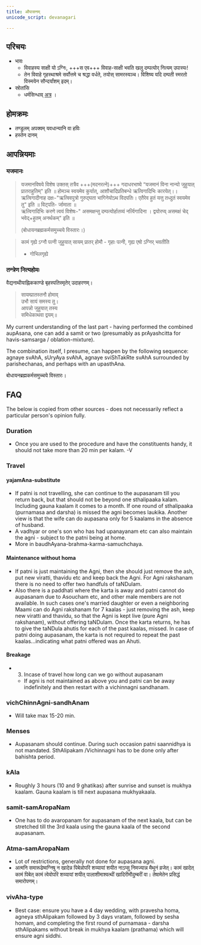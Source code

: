 ```yaml
---
title: औपासनम्
unicode_script: devanagari

---
```

## परिचयः
- भावः
  - विवाहस्य साक्षी यो ऽग्निः, +++स एव+++ विवाह-साक्षी भवति खलु दम्पत्योर् नित्यम् उपास्यः!
  - तेन विवाहे गृहस्थाश्रमे सर्वोत्तमे च श्रद्धा वर्धते, तयोस् सामरस्यञ्च। विशिष्य यदि दम्पती स्मरतो विस्मयेन सौन्दर्यांशम् इदम्।
- स्रोतांसि
  - धर्मसिन्धाव् [अत्र](https://archive.org/details/DHARMASINDHU/page/n253) ।

<div class="js_include" includetitle="true" newlevelforh1="2" unfilled url="../../angAni/agni-raxA/"></div>  

## होमक्रमः
- तण्डुलम् अपक्वम् यवधान्यानि वा हविः
- हस्तेन दानम्


## आपन्नियमाः
### यजमानः
> यजमानविषये विशेष उक्तस् तत्रैव +++(मदनरत्ने)+++ गदाधरभाष्ये “यजमानं विना नान्यो जुहुयात् प्रातराहुतिम्" इति ॥ होमञ्च स्वयमेव कुर्यात्, आशौचादिप्रतिबन्धे ऋत्विगादिभिः कारयेत्।। ऋत्विगादीनाह दक्षः-"ऋत्विवपुत्रो गुरुद्घता भागिनेयोऽथ विदपतिः। एतैरेव हुतं यत्तु तध्दुतं स्वयमेव तु" इति ॥ विट्पति- र्जामाता ॥  
> ऋत्विगादिभिः करणे त्वयं विशेषः-" असमक्षन्तु दम्पत्योर्हातव्यं नर्त्विगादिना । द्वयोरप्य् असमक्षं चेद् भवेद्+हुतम् अनर्थकम्" इति ॥
>  
> (बोधायनब्रह्मकर्मसमुच्चये विस्तारः।)

> कामं गृह्ये ऽग्नौ पत्नी जुहुयात् सायम् प्रातर् होमौ - गृहाः पत्नी, गृह्य एषो ऽग्निर् भवतीति  
> - गोभिलगृह्ये

### तन्त्रेण नित्यहोमः
वैद्यनाथीयाह्निककाण्डे बृहस्पतिस्मृतेर् उदाहरणम्।

> सायम्प्रातस्तनौ होमाव्  
> उभौ सायं समस्य तु।  
> आपन्नो जुहुयात् तस्य  
> समिधेकाथवा द्वयम्॥

My current understanding of the last part - having performed the combined aupAsana, one can add a samit or two (presumably as prAyashcitta for havis-samsarga / oblation-mixture).

The combination itself, I presume, can happen by the following sequence: agnaye svAhA, sUryAya svAhA, agnaye sviShTakRte svAhA surrounded by parishechanas, and perhaps with an upasthAna.

बोधायनब्रह्मकर्मसमुच्चये विस्तारः। 

## FAQ
The below is copied from other sources - does not necessarily reflect a particular person's opinion fully.

### Duration
- Once you are used to the procedure and have the constituents handy, it should not take more than 20 min per kalam. -V

### Travel
#### yajamAna-substitute
- If  patni is not travelling, she can continue to the aupasanam till you return back, but that should not be beyond one sthalipaaka kalam. Including gauna kaalam it comes to a month.  If one round of sthalipaaka (purnamasa and darsha) is missed the agni becomes laukika. Another view is that the wife can do aupasana only for 5 kaalams in the absence of husband.
- A vadhyar or one's son who has had upanayanam etc can also maintain the agni - subject to the patni being at home.
- More in baudhAyana-brahma-karma-samuchchaya.

#### Maintenance without homa
- If patni is just maintaining the Agni, then she should just remove the ash, put new viratti, thavidu etc and keep back the Agni.  For Agni rakshanam there is no need to offer two handfuls of taNDulam.
- Also there is a paddhati where the karta is away and patni cannot do aupasanam due to Asoucham etc, and other male members are not available. In such cases one's married daughter or even a neighboring Maami can do Agni rakshanam for 7 kaalas - just removing the ash, keep new viratti and thavidu, so that the Agni is kept live (pure Agni rakshanam), without offering taNDulam. Once the karta returns, he has to give the taNDula ahutis for each of the past kaalas, missed. In case of patni doing aupasanam, the karta is not required to repeat the past kaalas...indicating what patni offered was an Ahuti.



#### Breakage
- 3. Incase of travel how long can we go without aupasanam
  - If agni is not maintained as above you and patni can be away indefinitely and then restart with a vichinnagni sandhanam.

### vichChinnAgni-sandhAnam
- Will take max 15-20 min.

### Menses
- Aupasanam should continue. During such occasion patni saannidhya is not mandated. SthAlipakam /Vichinnagni has to be done only after bahishta period.

### kAla
- Roughly 3 hours (10 and 9 ghatikas) after sunrise and sunset is mukhya kaalam. Gauna kaalam is till next aupasana mukhyakaala.

### samit-samAropaNam
- One has to do avaropanam for aupasanam of the next kaala, but can be stretched till the 3rd kaala using the gauna kaala of the second aupasanam.


### Atma-samAropaNam
- Lot of restrictions, generally not done for aupasana agni.
- अत्मनि समारूढेष्वग्निषु न खादेन्न पिबेन्नोपरि शय्यायां शयीत नाऽप्सु निमज्यान्न मैथुनं व्रजेत्। कामं खादेत् कामं पिबेत् कामं त्वेवोपरि शय्यायां शयीत् पालाशीमाश्वत्थीं खादिरीमौदुम्बरीं वा। तेषामेतेन प्रसिद्धं समारोपणम्।

### vivAha-type
- Best case: ensure you have a 4 day wedding, with pravesha homa, agneya sthAlipakam followed by 3 days vratam, followed by sesha homam, and completing the first round of purnamasa - darsha sthAlipakams without break in mukhya kaalam (prathama) which will ensure agni siddhi.